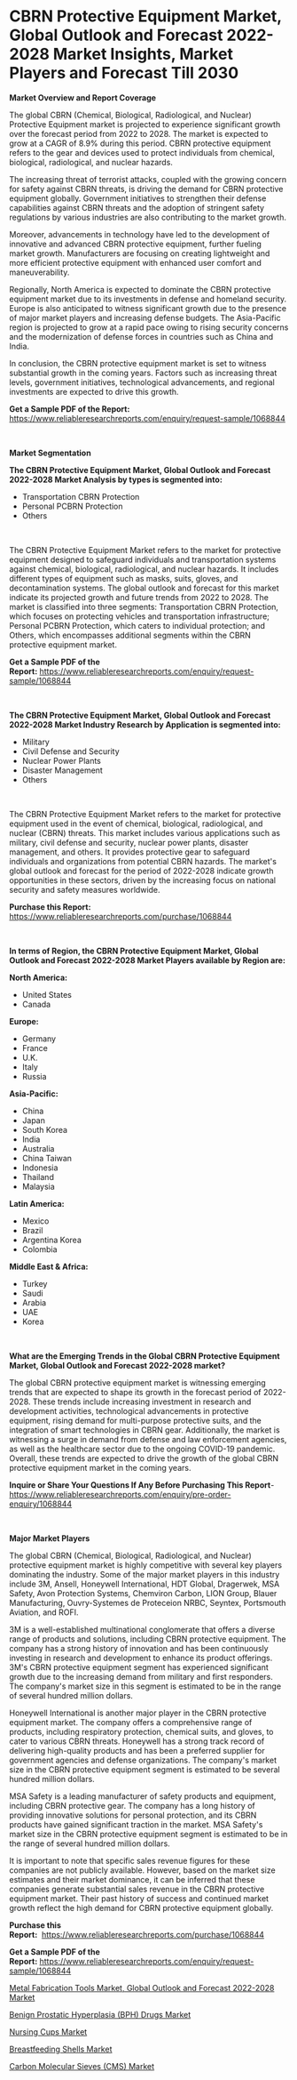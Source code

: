 <p><h1>CBRN Protective Equipment Market, Global Outlook and Forecast 2022-2028 Market Insights, Market Players and Forecast Till 2030</h1></p><p><strong>Market Overview and Report Coverage</strong></p>
<p><p>The global CBRN (Chemical, Biological, Radiological, and Nuclear) Protective Equipment market is projected to experience significant growth over the forecast period from 2022 to 2028. The market is expected to grow at a CAGR of 8.9% during this period. CBRN protective equipment refers to the gear and devices used to protect individuals from chemical, biological, radiological, and nuclear hazards.</p><p>The increasing threat of terrorist attacks, coupled with the growing concern for safety against CBRN threats, is driving the demand for CBRN protective equipment globally. Government initiatives to strengthen their defense capabilities against CBRN threats and the adoption of stringent safety regulations by various industries are also contributing to the market growth.</p><p>Moreover, advancements in technology have led to the development of innovative and advanced CBRN protective equipment, further fueling market growth. Manufacturers are focusing on creating lightweight and more efficient protective equipment with enhanced user comfort and maneuverability.</p><p>Regionally, North America is expected to dominate the CBRN protective equipment market due to its investments in defense and homeland security. Europe is also anticipated to witness significant growth due to the presence of major market players and increasing defense budgets. The Asia-Pacific region is projected to grow at a rapid pace owing to rising security concerns and the modernization of defense forces in countries such as China and India.</p><p>In conclusion, the CBRN protective equipment market is set to witness substantial growth in the coming years. Factors such as increasing threat levels, government initiatives, technological advancements, and regional investments are expected to drive this growth.</p></p>
<p><strong>Get a Sample PDF of the Report:</strong> <a href="https://www.reliableresearchreports.com/enquiry/request-sample/1068844">https://www.reliableresearchreports.com/enquiry/request-sample/1068844</a></p>
<p>&nbsp;</p>
<p><strong>Market Segmentation</strong></p>
<p><strong>The CBRN Protective Equipment Market, Global Outlook and Forecast 2022-2028 Market Analysis by types is segmented into:</strong></p>
<p><ul><li>Transportation CBRN Protection</li><li>Personal PCBRN Protection</li><li>Others</li></ul></p>
<p>&nbsp;</p>
<p><p>The CBRN Protective Equipment Market refers to the market for protective equipment designed to safeguard individuals and transportation systems against chemical, biological, radiological, and nuclear hazards. It includes different types of equipment such as masks, suits, gloves, and decontamination systems. The global outlook and forecast for this market indicate its projected growth and future trends from 2022 to 2028. The market is classified into three segments: Transportation CBRN Protection, which focuses on protecting vehicles and transportation infrastructure; Personal PCBRN Protection, which caters to individual protection; and Others, which encompasses additional segments within the CBRN protective equipment market.</p></p>
<p><strong>Get a Sample PDF of the Report:</strong>&nbsp;<a href="https://www.reliableresearchreports.com/enquiry/request-sample/1068844">https://www.reliableresearchreports.com/enquiry/request-sample/1068844</a></p>
<p>&nbsp;</p>
<p><strong>The CBRN Protective Equipment Market, Global Outlook and Forecast 2022-2028 Market Industry Research by Application is segmented into:</strong></p>
<p><ul><li>Military</li><li>Civil Defense and Security</li><li>Nuclear Power Plants</li><li>Disaster Management</li><li>Others</li></ul></p>
<p>&nbsp;</p>
<p><p>The CBRN Protective Equipment Market refers to the market for protective equipment used in the event of chemical, biological, radiological, and nuclear (CBRN) threats. This market includes various applications such as military, civil defense and security, nuclear power plants, disaster management, and others. It provides protective gear to safeguard individuals and organizations from potential CBRN hazards. The market's global outlook and forecast for the period of 2022-2028 indicate growth opportunities in these sectors, driven by the increasing focus on national security and safety measures worldwide.</p></p>
<p><strong>Purchase this Report:</strong>&nbsp; <a href="https://www.reliableresearchreports.com/purchase/1068844">https://www.reliableresearchreports.com/purchase/1068844</a></p>
<p>&nbsp;</p>
<p><strong>In terms of Region, the CBRN Protective Equipment Market, Global Outlook and Forecast 2022-2028 Market Players available by Region are:</strong></p>
<p>
    <p> <strong> North America: </strong>
        <ul>
            <li>United States</li>
            <li>Canada</li>
        </ul>
        </p> 
    <p> <strong> Europe: </strong>
        <ul>
            <li>Germany</li>
            <li>France</li>
            <li>U.K.</li>
            <li>Italy</li>
            <li>Russia</li>
        </ul>
        </p> 
    <p> <strong> Asia-Pacific: </strong>
        <ul>
            <li>China</li>
            <li>Japan</li>
            <li>South Korea</li>
            <li>India</li>
            <li>Australia</li>
            <li>China Taiwan</li>
            <li>Indonesia</li>
            <li>Thailand</li>
            <li>Malaysia</li>
        </ul>
        </p> 
    <p> <strong> Latin America: </strong>
        <ul>
            <li>Mexico</li>
            <li>Brazil</li>
            <li>Argentina Korea</li>
            <li>Colombia</li>
        </ul>
        </p> 
    <p> <strong> Middle East & Africa: </strong>
        <ul>
            <li>Turkey</li>
            <li>Saudi</li>
            <li>Arabia</li>
            <li>UAE</li>
            <li>Korea</li>
        </ul>
    </p>
    </p>
<p>&nbsp;</p>
<p><strong>What are the Emerging Trends in the Global CBRN Protective Equipment Market, Global Outlook and Forecast 2022-2028 market?</strong></p>
<p><p>The global CBRN protective equipment market is witnessing emerging trends that are expected to shape its growth in the forecast period of 2022-2028. These trends include increasing investment in research and development activities, technological advancements in protective equipment, rising demand for multi-purpose protective suits, and the integration of smart technologies in CBRN gear. Additionally, the market is witnessing a surge in demand from defense and law enforcement agencies, as well as the healthcare sector due to the ongoing COVID-19 pandemic. Overall, these trends are expected to drive the growth of the global CBRN protective equipment market in the coming years.</p></p>
<p><strong>Inquire or Share Your Questions If Any Before Purchasing This Report</strong>- <a href="https://www.reliableresearchreports.com/enquiry/pre-order-enquiry/1068844">https://www.reliableresearchreports.com/enquiry/pre-order-enquiry/1068844</a></p>
<p>&nbsp;</p>
<p><strong>Major Market Players</strong></p>
<p><p>The global CBRN (Chemical, Biological, Radiological, and Nuclear) protective equipment market is highly competitive with several key players dominating the industry. Some of the major market players in this industry include 3M, Ansell, Honeywell International, HDT Global, Dragerwek, MSA Safety, Avon Protection Systems, Chemviron Carbon, LION Group, Blauer Manufacturing, Ouvry-Systemes de Proteceion NRBC, Seyntex, Portsmouth Aviation, and ROFI.</p><p>3M is a well-established multinational conglomerate that offers a diverse range of products and solutions, including CBRN protective equipment. The company has a strong history of innovation and has been continuously investing in research and development to enhance its product offerings. 3M's CBRN protective equipment segment has experienced significant growth due to the increasing demand from military and first responders. The company's market size in this segment is estimated to be in the range of several hundred million dollars.</p><p>Honeywell International is another major player in the CBRN protective equipment market. The company offers a comprehensive range of products, including respiratory protection, chemical suits, and gloves, to cater to various CBRN threats. Honeywell has a strong track record of delivering high-quality products and has been a preferred supplier for government agencies and defense organizations. The company's market size in the CBRN protective equipment segment is estimated to be several hundred million dollars.</p><p>MSA Safety is a leading manufacturer of safety products and equipment, including CBRN protective gear. The company has a long history of providing innovative solutions for personal protection, and its CBRN products have gained significant traction in the market. MSA Safety's market size in the CBRN protective equipment segment is estimated to be in the range of several hundred million dollars.</p><p>It is important to note that specific sales revenue figures for these companies are not publicly available. However, based on the market size estimates and their market dominance, it can be inferred that these companies generate substantial sales revenue in the CBRN protective equipment market. Their past history of success and continued market growth reflect the high demand for CBRN protective equipment globally.</p></p>
<p><strong>Purchase this Report:</strong>&nbsp;&nbsp;<a href="https://www.reliableresearchreports.com/purchase/1068844">https://www.reliableresearchreports.com/purchase/1068844</a></p>
<p></p>
<p><strong>Get a Sample PDF of the Report:</strong>&nbsp;<a href="https://www.reliableresearchreports.com/enquiry/request-sample/1068844">https://www.reliableresearchreports.com/enquiry/request-sample/1068844</a></p>
<p><p><a href="https://github.com/RickHolmes3/Market-Research-Report-List-1/blob/main/metal-fabrication-tools-market-global-outlook-and-forecast-2022-2028-market.md">Metal Fabrication Tools Market, Global Outlook and Forecast 2022-2028 Market</a></p><p><a href="https://www.reportprime.com/benign-prostatic-hyperplasia-bph-drugs-r11517">Benign Prostatic Hyperplasia (BPH) Drugs Market</a></p><p><a href="https://www.linkedin.com/pulse/nursing-cups-market-insights-players-forecast-till-2030-zbaqe/">Nursing Cups Market</a></p><p><a href="https://www.linkedin.com/pulse/breastfeeding-shells-market-size-share-amp-trends-3clhe/">Breastfeeding Shells Market</a></p><p><a href="https://www.reportprime.com/carbon-molecular-sieves-cms-r605">Carbon Molecular Sieves (CMS) Market</a></p></p>